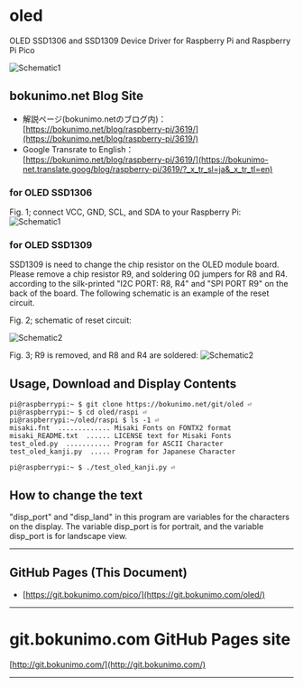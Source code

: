 # oled

OLED SSD1306 and SSD1309 Device Driver for Raspberry Pi and Raspberry Pi Pico  

![Schematic1](https://bokunimo.net/blog/wp-content/uploads/2023/05/DSC_2650wd.jpg)  

## bokunimo.net Blog Site

- 解説ページ(bokunimo.netのブログ内)：  
	[https://bokunimo.net/blog/raspberry-pi/3619/](https://bokunimo.net/blog/raspberry-pi/3619/)  
- Google Transrate to English：  
	[https://bokunimo.net/blog/raspberry-pi/3619/](https://bokunimo-net.translate.goog/blog/raspberry-pi/3619/?_x_tr_sl=ja&_x_tr_tl=en)  

### for OLED SSD1306

Fig. 1; connect VCC, GND, SCL, and SDA to your Raspberry Pi:  
![Schematic1](https://bokunimo.net/blog/wp-content/uploads/2023/05/ssd1306schema.png)  

### for OLED SSD1309

SSD1309 is need to change the chip resistor on the OLED module board. Please remove a chip resistor R9, and soldering 0Ω jumpers for R8 and R4. according to the silk-printed "I2C PORT: R8, R4" and "SPI PORT R9" on the back of the board. The following schematic is an example of the reset circuit.

Fig. 2; schematic of reset circuit:

![Schematic2](https://bokunimo.net/blog/wp-content/uploads/2023/05/ssd1609schema_pi.png)  

Fig. 3; R9 is removed, and R8 and R4 are soldered:
![Schematic2](https://bokunimo.net/blog/wp-content/uploads/2023/04/DSC_2612w.jpg)  

## Usage, Download and Display Contents

	pi@raspberrypi:~ $ git clone https://bokunimo.net/git/oled ⏎  
	pi@raspberrypi:~ $ cd oled/raspi ⏎  
	pi@raspberrypi:~/oled/raspi $ ls -1 ⏎  
	misaki.fnt  ............. Misaki Fonts on FONTX2 format
	misaki_README.txt  ...... LICENSE text for Misaki Fonts
	test_oled.py  ........... Program for ASCII Character 
	test_oled_kanji.py  ..... Program for Japanese Character
	  
	pi@raspberrypi:~ $ ./test_oled_kanji.py ⏎  

## How to change the text

"disp_port" and "disp_land" in this program are variables for the characters on the display.
The variable disp_port is for portrait, and the variable disp_port is for landscape view.

----------------------------------------------------------------

## GitHub Pages (This Document)
* [https://git.bokunimo.com/pico/](https://git.bokunimo.com/oled/)  

----------------------------------------------------------------

# git.bokunimo.com GitHub Pages site
[http://git.bokunimo.com/](http://git.bokunimo.com/)  

----------------------------------------------------------------
